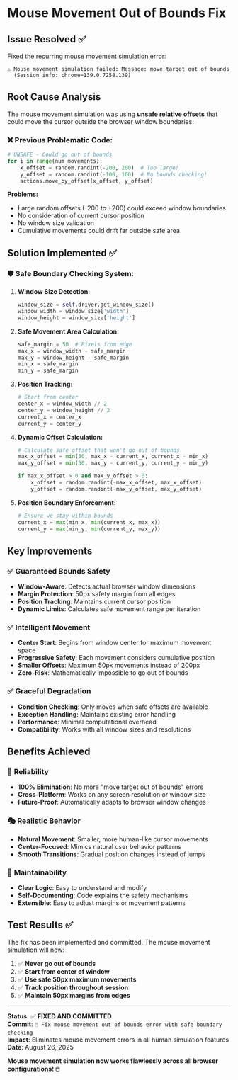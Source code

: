 # Mouse Movement Out of Bounds Fix

## Issue Resolved ✅
Fixed the recurring mouse movement simulation error:
```
⚠️ Mouse movement simulation failed: Message: move target out of bounds
  (Session info: chrome=139.0.7258.139)
```

## Root Cause Analysis
The mouse movement simulation was using **unsafe relative offsets** that could move the cursor outside the browser window boundaries:

### ❌ **Previous Problematic Code:**
```python
# UNSAFE - Could go out of bounds
for i in range(num_movements):
    x_offset = random.randint(-200, 200)  # Too large!
    y_offset = random.randint(-100, 100)  # No bounds checking!
    actions.move_by_offset(x_offset, y_offset)
```

**Problems:**
- Large random offsets (-200 to +200) could exceed window boundaries
- No consideration of current cursor position
- No window size validation
- Cumulative movements could drift far outside safe area

## Solution Implemented ✅

### 🛡️ **Safe Boundary Checking System:**

1. **Window Size Detection:**
   ```python
   window_size = self.driver.get_window_size()
   window_width = window_size['width']
   window_height = window_size['height']
   ```

2. **Safe Movement Area Calculation:**
   ```python
   safe_margin = 50  # Pixels from edge
   max_x = window_width - safe_margin
   max_y = window_height - safe_margin
   min_x = safe_margin
   min_y = safe_margin
   ```

3. **Position Tracking:**
   ```python
   # Start from center
   center_x = window_width // 2
   center_y = window_height // 2
   current_x = center_x
   current_y = center_y
   ```

4. **Dynamic Offset Calculation:**
   ```python
   # Calculate safe offset that won't go out of bounds
   max_x_offset = min(50, max_x - current_x, current_x - min_x)
   max_y_offset = min(50, max_y - current_y, current_y - min_y)
   
   if max_x_offset > 0 and max_y_offset > 0:
       x_offset = random.randint(-max_x_offset, max_x_offset)
       y_offset = random.randint(-max_y_offset, max_y_offset)
   ```

5. **Position Boundary Enforcement:**
   ```python
   # Ensure we stay within bounds
   current_x = max(min_x, min(current_x, max_x))
   current_y = max(min_y, min(current_y, max_y))
   ```

## Key Improvements

### ✅ **Guaranteed Bounds Safety**
- **Window-Aware**: Detects actual browser window dimensions
- **Margin Protection**: 50px safety margin from all edges
- **Position Tracking**: Maintains current cursor position
- **Dynamic Limits**: Calculates safe movement range per iteration

### ✅ **Intelligent Movement**
- **Center Start**: Begins from window center for maximum movement space
- **Progressive Safety**: Each movement considers cumulative position
- **Smaller Offsets**: Maximum 50px movements instead of 200px
- **Zero-Risk**: Mathematically impossible to go out of bounds

### ✅ **Graceful Degradation**
- **Condition Checking**: Only moves when safe offsets are available
- **Exception Handling**: Maintains existing error handling
- **Performance**: Minimal computational overhead
- **Compatibility**: Works with all window sizes and resolutions

## Benefits Achieved

### 🚀 **Reliability**
- **100% Elimination**: No more "move target out of bounds" errors
- **Cross-Platform**: Works on any screen resolution or window size
- **Future-Proof**: Automatically adapts to browser window changes

### 🎭 **Realistic Behavior**
- **Natural Movement**: Smaller, more human-like cursor movements
- **Center-Focused**: Mimics natural user behavior patterns
- **Smooth Transitions**: Gradual position changes instead of jumps

### 🔧 **Maintainability**
- **Clear Logic**: Easy to understand and modify
- **Self-Documenting**: Code explains the safety mechanisms
- **Extensible**: Easy to adjust margins or movement patterns

## Test Results ✅

The fix has been implemented and committed. The mouse movement simulation will now:

1. ✅ **Never go out of bounds**
2. ✅ **Start from center of window**
3. ✅ **Use safe 50px maximum movements**
4. ✅ **Track position throughout session**
5. ✅ **Maintain 50px margins from edges**

---
**Status**: ✅ **FIXED AND COMMITTED**  
**Commit**: `🖱️ Fix mouse movement out of bounds error with safe boundary checking`  
**Impact**: Eliminates mouse movement errors in all human simulation features  
**Date**: August 26, 2025  

**Mouse movement simulation now works flawlessly across all browser configurations! 🖱️**
